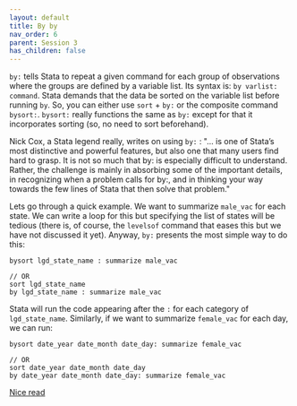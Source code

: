 ```yaml
---
layout: default
title: By by
nav_order: 6
parent: Session 3
has_children: false
---
```


``by:`` tells Stata to repeat a given command for each group of observations where the groups are defined by a variable list. Its syntax is: ``by varlist: command``. Stata demands that the data be sorted on the variable list before running ``by``. So, you can either use ``sort`` + ``by:`` or the composite command ``bysort:``. ``bysort:`` really functions the same as ``by:`` except for that it incorporates sorting (so, no need to sort beforehand).

Nick Cox, a Stata legend really, writes on using ``by:`` : "... is one of Stata’s most distinctive and powerful features, but also one that many users find hard to grasp. It is not so much that by: is especially difficult to understand. Rather, the challenge is mainly in absorbing some of the important details, in recognizing when a problem calls for by:, and in thinking your way towards the few lines of Stata that then solve that problem." 

Lets go through a quick example. We want to summarize ``male_vac`` for each state. We can write a loop for this but specifying the list of states will be tedious (there is, of course, the ``levelsof`` command that eases this but we have not discussed it yet). Anyway, ``by:`` presents the most simple way to do this:

```
bysort lgd_state_name : summarize male_vac

// OR
sort lgd_state_name
by lgd_state_name : summarize male_vac
```

Stata will run the code appearing after the ``:`` for each category of ``lgd_state_name``. Similarly, if we want to summarize ``female_vac`` for each day, we can run:

```
bysort date_year date_month date_day: summarize female_vac

// OR
sort date_year date_month date_day
by date_year date_month date_day: summarize female_vac
```

[Nice read](https://www.stata-journal.com/article.html?article=pr0004)